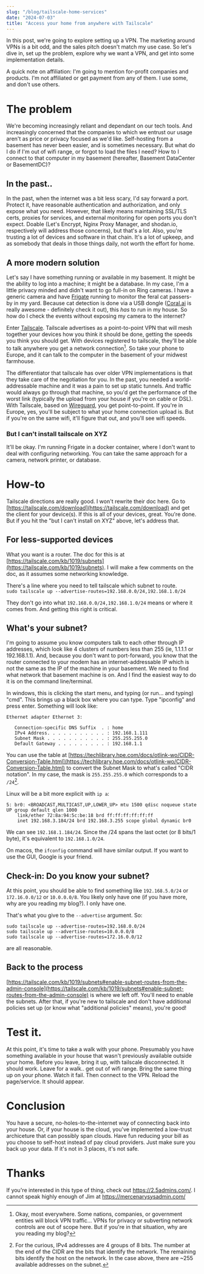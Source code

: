 ```yaml
---
slug: "/blog/tailscale-home-services"
date: "2024-07-03"
title: "Access your home from anywhere with Tailscale"
---
```


In this post, we're going to explore setting up a VPN.  The marketing around VPNs is a bit odd, and the sales pitch doesn't match my use case.  So let's dive in, set up the problem, explore why we want a VPN, and get into some implementation details.

A quick note on affiliation: I'm going to mention for-profit companies and products. I'm not affiliated or get payment from any of them. I use some, and don't use others. 

# The problem
We're becoming increasingly reliant and dependant on our tech tools.  And increasingly concerned that the companies to which we entrust our usage aren't as price or privacy focused as we'd like.  Self-hosting from a basement has never been easier, and is sometimes necessary.  But what do I do if I'm out of wifi range, or forgot to load the files I need?  How to I connect to that computer in my basement (hereafter, Basement DataCenter or BasementDC)?

## In the past..
In the past, when the internet was a bit less scary, I'd say forward a port.  Protect it, have reasonable authentication and authorization, and only expose what you need.  However, that likely means maintaining SSL/TLS certs, proxies for services, and external monitoring for open ports you don't expect.  Doable (Let's Encrypt, Nginx Proxy Manager, and shodan.io, respectively will address those concerns), but that's a lot.  Also, you're trusting a lot of devices and software in that chain.  It's a lot of upkeep, and as somebody that deals in those things daily, not worth the effort for home.

## A more modern solution
Let's say I have something running or available in my basement.  It might be the ability to log into a machine; it might be a database.  In my case, I'm a little privacy minded and didn't want to go full-in on Ring cameras. I have a generic camera and have [Frigate](https://frigate.video/) running to monitor the feral cat passers-by in my yard.  Because cat detection is done via a USB dongle ([Coral.ai](https://coral.ai/) is really awesome - definitely check it out), this *has* to run in my house.  So how do I check the events without exposing my camera to the internet?

Enter [Tailscale](https://tailscale.com/).  Tailscale advertises as a point-to-point VPN that will mesh together your devices how you think it should be done, getting the speeds you think you should get.  With devices registered to tailscale, they'll be able to talk anywhere you get a network connection[^1].  So take your phone to Europe, and it can talk to the computer in the basement of your midwest farmhouse.

The differentiator that tailscale has over older VPN implementations is that they take care of the negotiation for you.  In the past, you needed a world-addressable machine and it was a pain to set up static tunnels.  And traffic would always go through that machine, so you'd get the performance of the worst link (typically the upload from your house if you're on cable or DSL).  With Tailscale, based on [Wireguard](https://www.wireguard.com/), you get point-to-point.  If you're in Europe, yes, you'll be subject to what your home connection upload is.  But if you're on the same wifi, it'll figure that out, and you'll see wifi speeds.

### But I can't install tailscale on XYZ
It'll be okay.  I'm running Frigate in a docker container, where I don't want to deal with configuring networking.  You can take the same approach for a camera, network printer, or database.

# How-to
Tailscale directions are really good.  I won't rewrite their doc here.  Go to [https://tailscale.com/download](https://tailscale.com/download) and get the client for your device(s).  If this is all of your devices, great. You're done.  But if you hit the "but I can't install on XYZ" above, let's address that.

## For less-supported devices
What you want is a router.  The doc for this is at [https://tailscale.com/kb/1019/subnets](https://tailscale.com/kb/1019/subnets).  I will make a few comments on the doc, as it assumes some networking knowledge.

There's a line where you need to tell tailscale which subnet to route.  
`sudo tailscale up --advertise-routes=192.168.0.0/24,192.168.1.0/24`

They don't go into what `192.168.0.0/24,192.168.1.0/24` means or where it comes from.  And getting this right is critical.

## What's your subnet?
I'm going to assume you know computers talk to each other through IP addresses, which look like 4 clusters of numbers less than 255 (ie, 1.1.1.1 or 192.168.1.1).  And, because you don't want to port-forward, you know that the router connected to your modem has an internet-addressable IP which is not the same as the IP of the machine in your basement.  We need to find what network that basement machine is on.  And I find the easiest way to do it is on the command line/terminal.

In windows, this is clicking the start menu, and typing (or run... and typing) "cmd".  This brings up a black box where you can type.  Type "ipconfig" and press enter.  Something will look like:
```
Ethernet adapter Ethernet 3:

   Connection-specific DNS Suffix  . : home
   IPv4 Address. . . . . . . . . . . : 192.168.1.111
   Subnet Mask . . . . . . . . . . . : 255.255.255.0
   Default Gateway . . . . . . . . . : 192.168.1.1
```
You can use the table at [https://techlibrary.hpe.com/docs/otlink-wo/CIDR-Conversion-Table.html](https://techlibrary.hpe.com/docs/otlink-wo/CIDR-Conversion-Table.html) to convert the Subnet Mask to what's called "CIDR notation".  In my case, the mask is `255.255.255.0` which corresponds to a `/24`[^2].  

Linux will be a bit more explicit with `ip a`:
```
5: br0: <BROADCAST,MULTICAST,UP,LOWER_UP> mtu 1500 qdisc noqueue state UP group default qlen 1000
    link/ether 72:8a:94:5c:be:18 brd ff:ff:ff:ff:ff:ff
    inet 192.168.3.184/24 brd 192.168.3.255 scope global dynamic br0
```
We can see `192.168.1.184/24`.  Since the /24 spans the last octet (or 8 bits/1 byte), it's equivalent to `192.168.1.0/24`.

On macos, the `ifconfig` command will have similar output.  If you want to use the GUI, Google is your friend.

## Check-in: Do you know your subnet?
At this point, you should be able to find something like `192.168.5.0/24` or `172.16.0.0/12` or `10.0.0.0/8`.  You likely only have one (if you have more, why are you reading my blog?).  I only have one.

That's what you give to the `--advertise` argument.  So:
```
sudo tailscale up --advertise-routes=192.168.0.0/24
sudo tailscale up --advertise-routes=10.0.0.0/8
sudo tailscale up --advertise-routes=172.16.0.0/12
```
are all reasonable.  

## Back to the process
[https://tailscale.com/kb/1019/subnets#enable-subnet-routes-from-the-admin-console](https://tailscale.com/kb/1019/subnets#enable-subnet-routes-from-the-admin-console) is where we left off.  You'll need to enable the subnets.  After that, if you're new to tailscale and don't have additional policies set up (or know what "additional policies" means), you're good!

# Test it.
At this point, it's time to take a walk with your phone.  Presumably you have something available in your house that wasn't previously available outside your home.  Before you leave, bring it up, with tailscale disconnected.  It should work.  Leave for a walk.. get out of wifi range.  Bring the same thing up on your phone. Watch it fail.  Then connect to the VPN.  Reload the page/service.  It should appear.

# Conclusion
You have a secure, no-holes-to-the-internet way of connecting back into your house.  Or, if your house is the cloud, you've implemented a low-trust archiceture that can possibly span clouds.  Have fun reducing your bill as you choose to self-host instead of pay cloud providers.  Just make sure you back up your data.  If it's not in 3 places, it's not safe.

# Thanks
If you're interested in this type of thing, check out https://2.5admins.com/.  I cannot speak highly enough of Jim at https://mercenarysysadmin.com/ 


[^1]: Okay, most everywhere.  Some nations, companies, or government entities will block VPN traffic... VPNs for privacy or subverting network controls are out of scope here.  But if you're in that situation, why are you reading my blog?
[^2]: For the curious, IPv4 addresses are 4 groups of 8 bits.  The number at the end of the CIDR are the bits that identify the network.  The remaining bits identify the host on the network.  In the case above, there are ~255 available addresses on the subnet.